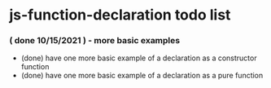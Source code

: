 # js-function-declaration todo list

### ( done 10/15/2021 ) - more basic examples
* (done) have one more basic example of a declaration as a constructor function
* (done) have one more basic example of a declaration as a pure function


